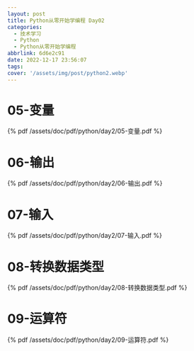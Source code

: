 ```yaml
---
layout: post
title: Python从零开始学编程 Day02
categories:
  - 技术学习
  - Python
  - Python从零开始学编程
abbrlink: 6d6e2c91
date: 2022-12-17 23:56:07
tags:
cover: '/assets/img/post/python2.webp'
---
```


# 05-变量

{% pdf /assets/doc/pdf/python/day2/05-变量.pdf %}

# 06-输出

{% pdf /assets/doc/pdf/python/day2/06-输出.pdf %}

# 07-输入

{% pdf /assets/doc/pdf/python/day2/07-输入.pdf %}

# 08-转换数据类型

{% pdf /assets/doc/pdf/python/day2/08-转换数据类型.pdf %}

# 09-运算符

{% pdf /assets/doc/pdf/python/day2/09-运算符.pdf %}

